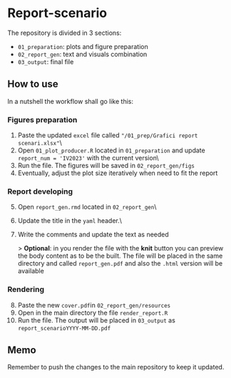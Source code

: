 # Report-scenario

The repository is divided in 3 sections:

-   `01_preparation`: plots and figure preparation
-   `02_report_gen`: text and visuals combination
-   `03_output`: final file

## How to use

In a nutshell the workflow shall go like this:

### Figures preparation

1.  Paste the updated `excel` file called `"/01_prep/Grafici report scenari.xlsx"`\
2.  Open `01_plot_producer.R` located in `01_preparation` and update `report_num = 'IV2023'` with the current version\
3.  Run the file. The figures will be saved in `02_report_gen/figs`
4.  Eventually, adjust the plot size iteratively when need to fit the report

### Report developing

5.  Open `report_gen.rmd` located in `02_report_gen`\

6.  Update the title in the `yaml` header.\

7.  Write the comments and update the text as needed

    \> **Optional**: in you render the file with the **knit** button you can preview the body content as to be the built. The file will be placed in the same directory and called `report_gen.pdf` and also the `.html` version will be available

### Rendering

8.  Paste the new `cover.pdf`in `02_report_gen/resources`
9.  Open in the main directory the file `render_report.R`
10. Run the file. The output will be placed in `03_output` as `report_scenarioYYYY-MM-DD.pdf`

## Memo

Remember to push the changes to the main repository to keep it updated.
